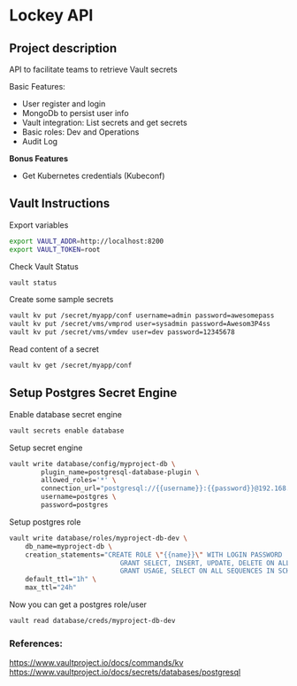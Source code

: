 # Lockey API

## Project description

API to facilitate teams to retrieve Vault secrets

Basic Features:
- User register and login
- MongoDb to persist user info
- Vault integration: List secrets and get secrets
- Basic roles: Dev and Operations
- Audit Log

**Bonus Features**
- Get Kubernetes credentials (Kubeconf)

## Vault Instructions

Export variables
```bash
export VAULT_ADDR=http://localhost:8200
export VAULT_TOKEN=root
```

Check Vault Status
```bash
vault status
```

Create some sample secrets
```bash
vault kv put /secret/myapp/conf username=admin password=awesomepass
vault kv put /secret/vms/vmprod user=sysadmin password=Awesom3P4ss
vault kv put /secret/vms/vmdev user=dev password=12345678
```

Read content of a secret
```bash
vault kv get /secret/myapp/conf
```

## Setup Postgres Secret Engine
Enable database secret engine
```bash
vault secrets enable database
```

Setup secret engine 
```bash
vault write database/config/myproject-db \
        plugin_name=postgresql-database-plugin \
        allowed_roles='*' \
        connection_url="postgresql://{{username}}:{{password}}@192.168.49.1:5432/postgres?sslmode=disable" \
        username=postgres \
        password=postgres
```

Setup postgres role
```bash
vault write database/roles/myproject-db-dev \
    db_name=myproject-db \
    creation_statements="CREATE ROLE \"{{name}}\" WITH LOGIN PASSWORD '{{password}}' VALID UNTIL '{{expiration}}' INHERIT; \
                            GRANT SELECT, INSERT, UPDATE, DELETE ON ALL TABLES IN SCHEMA public TO \"{{name}}\"; \
                            GRANT USAGE, SELECT ON ALL SEQUENCES IN SCHEMA public TO \"{{name}}\";" \
    default_ttl="1h" \
    max_ttl="24h"
```

Now you can get a postgres role/user
```bash
vault read database/creds/myproject-db-dev
```

### References:
<https://www.vaultproject.io/docs/commands/kv>
<https://www.vaultproject.io/docs/secrets/databases/postgresql>